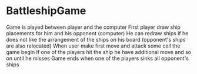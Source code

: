 # BattleshipGame
Game is played between player and the computer
First player draw ship placements for him and his opponent (computer)
He can redraw ships if he does not like the arrangement of the ships on his board (opponent's ships are also relocated)
When user make first move and attack some cell the game begin
If one of the players hit the ship he have additional move and so on until he misses
Game ends when one of the players sinks all opponent's ships
